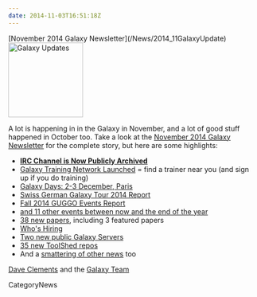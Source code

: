 ```yaml
---
date: 2014-11-03T16:51:18Z
---
```

<div class='newsItemHeader'>[November 2014 Galaxy Newsletter](/News/2014_11GalaxyUpdate)</div>

<div class='right'>
<a href='/GalaxyUpdates/2014_11'><img src='/Images/Logos/GalaxyUpdate200.png' alt='Galaxy Updates' width=150 /></a>
</div>

A lot is happening in in the Galaxy in November, and a lot of good stuff happened in October too.  Take a look at the [November 2014 Galaxy Newsletter](/GalaxyUpdates/2014_11) for the complete story, but here are some highlights:

* **[IRC Channel is Now Publicly Archived](/GalaxyUpdates/2014_11#irc-channel-is-now-publicly-archived)**
* [Galaxy Training Network Launched](/GalaxyUpdates/2014_11#galaxy-training-network) = find a trainer near you (and sign up if you do training)
* [Galaxy Days: 2-3 December, Paris](/GalaxyUpdates/2014_11#galaxy-days-2-3-december-paris)
* [Swiss German Galaxy Tour 2014 Report](/GalaxyUpdates/2014_11#swiss-german-galaxy-tour-2014-report)
* [Fall 2014 GUGGO Events Report](/GalaxyUpdates/2014_11#fall-2014-guggo-events-report)
* [and 11 other events between now and the end of the year](/GalaxyUpdates/2014_11#other-events)
* [38 new papers](/GalaxyUpdates/2014_11#new-papers), including 3 featured papers
* [Who's Hiring](/GalaxyUpdates/2014_11#whos-hiring)
* [Two new public Galaxy Servers](/GalaxyUpdates/2014_11#new-public-servers)
* [35 new ToolShed repos](/GalaxyUpdates/2014_11#toolshed-contributions)
* And a [smattering of other news](/GalaxyUpdates/2014_11#other-news) too

[Dave Clements](/DaveClements) and the [Galaxy Team](/GalaxyTeam)


CategoryNews
